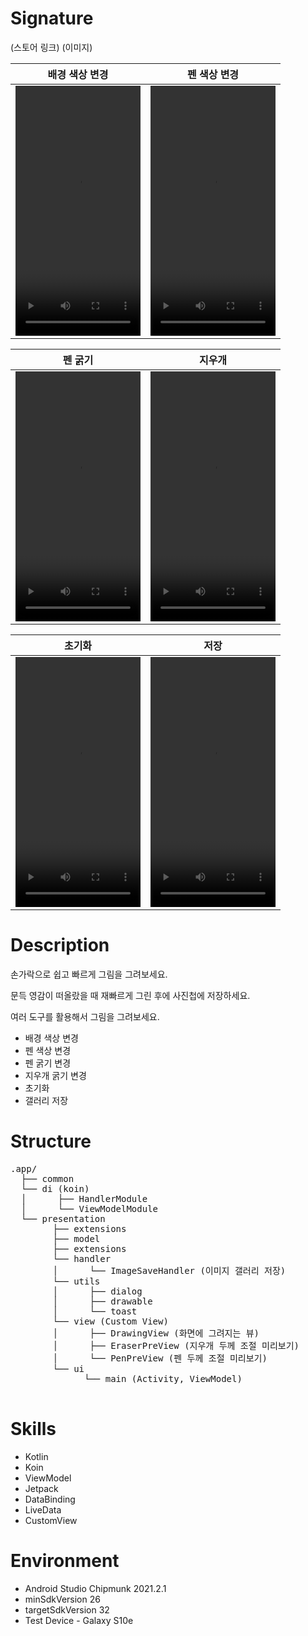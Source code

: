 # Signature
(스토어 링크)
(이미지)

|  배경 색상 변경 | 펜 색상 변경 |
|:----------:|:----------:|
| <video src="https://user-images.githubusercontent.com/43190509/194696716-9aad7146-2ea4-438f-a1df-c3abcb468518.mp4" width="200" height="400" /> | <video src="https://user-images.githubusercontent.com/43190509/194696790-907b5ba7-d5ca-441f-ac28-31082eb75db0.mp4" width="200" height="400"/> |

|  펜 굵기 | 지우개 |
|:----------:|:----------:|
| <video src="https://user-images.githubusercontent.com/43190509/194696797-4c254abd-4394-4582-bc24-fd909b6e6f7a.mp4" width="200" height="400" /> | <video src="https://user-images.githubusercontent.com/43190509/194696804-35654224-9de6-4e36-a652-b0674ef6cff9.mp4" width="200" height="400"/> |


|  초기화 | 저장 |
|:----------:|:----------:|
| <video src="https://user-images.githubusercontent.com/43190509/194696813-8beaa2c1-63b5-47dc-b766-01de2f2d2008.mp4" width="200" height="400" /> | <video src="https://user-images.githubusercontent.com/43190509/194696816-98f4c7a4-9fc0-40a7-beff-ba07c8355617.mp4" width="200" height="400"/> |


# Description
손가락으로 쉽고 빠르게 그림을 그려보세요.

문득 영감이 떠올랐을 때 재빠르게 그린 후에 사진첩에 저장하세요.

여러 도구를 활용해서 그림을 그려보세요.
- 배경 색상 변경
- 펜 색상 변경
- 펜 굵기 변경
- 지우개 굵기 변경
- 초기화
- 갤러리 저장

# Structure

<pre>
.app/
  &boxvr;&boxh;&boxh; common
  &boxur;&boxh;&boxh; di (koin)
  &boxv;      &boxvr;&boxh;&boxh; HandlerModule
  &boxv;      &boxur;&boxh;&boxh; ViewModelModule
  &boxur;&boxh;&boxh; presentation
        &boxvr;&boxh;&boxh; extensions
        &boxvr;&boxh;&boxh; model
        &boxvr;&boxh;&boxh; extensions
        &boxur;&boxh;&boxh; handler
        &boxv;      &boxur;&boxh;&boxh; ImageSaveHandler (이미지 갤러리 저장)
        &boxur;&boxh;&boxh; utils
        &boxv;      &boxvr;&boxh;&boxh; dialog
        &boxv;      &boxvr;&boxh;&boxh; drawable
        &boxv;      &boxur;&boxh;&boxh; toast
        &boxur;&boxh;&boxh; view (Custom View)
        &boxv;      &boxvr;&boxh;&boxh; DrawingView (화면에 그려지는 뷰)
        &boxv;      &boxvr;&boxh;&boxh; EraserPreView (지우개 두께 조절 미리보기)
        &boxv;      &boxur;&boxh;&boxh; PenPreView (펜 두께 조절 미리보기)
        &boxur;&boxh;&boxh; ui
              &boxur;&boxh;&boxh; main (Activity, ViewModel)
  
</pre>


# Skills
- Kotlin
- Koin
- ViewModel
- Jetpack
- DataBinding
- LiveData
- CustomView

# Environment
- Android Studio Chipmunk 2021.2.1
- minSdkVersion 26
- targetSdkVersion 32
- Test Device - Galaxy S10e





